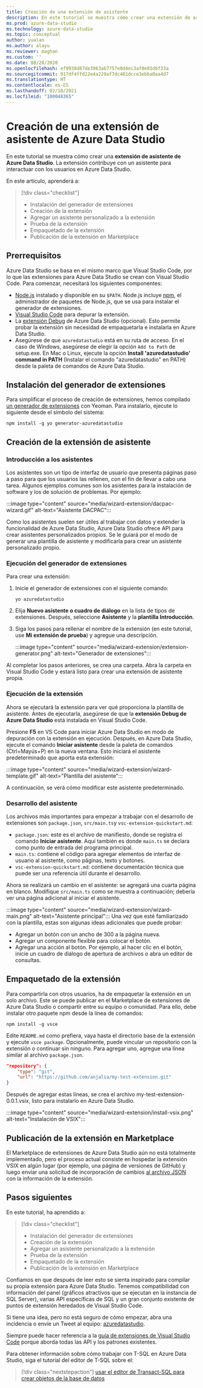 ```yaml
---
title: Creación de una extensión de asistente
description: En este tutorial se muestra cómo crear una extensión de asistente para agregar funcionalidad personalizada a Azure Data Studio.
ms.prod: azure-data-studio
ms.technology: azure-data-studio
ms.topic: conceptual
author: yualan
ms.author: alayu
ms.reviewer: maghan
ms.custom: ''
ms.date: 08/28/2020
ms.openlocfilehash: ef9938d87de3963ab7757e0d4ec3af0e01d6f33a
ms.sourcegitcommit: 917df4ffd22e4a229af7dc481dcce3ebba0aa4d7
ms.translationtype: HT
ms.contentlocale: es-ES
ms.lasthandoff: 02/10/2021
ms.locfileid: "100048365"
---
```

# <a name="create-an-azure-data-studio-wizard-extension"></a>Creación de una extensión de asistente de Azure Data Studio

En este tutorial se muestra cómo crear una **extensión de asistente de Azure Data Studio**. La extensión contribuye con un asistente para interactuar con los usuarios en Azure Data Studio.

En este artículo, aprenderá a:
> [!div class="checklist"]
> - Instalación del generador de extensiones
> - Creación de la extensión
> - Agregar un asistente personalizado a la extensión
> - Prueba de la extensión
> - Empaquetado de la extensión
> - Publicación de la extensión en Marketplace

## <a name="prerequisites"></a>Prerrequisitos

Azure Data Studio se basa en el mismo marco que Visual Studio Code, por lo que las extensiones para Azure Data Studio se crean con Visual Studio Code. Para comenzar, necesitará los siguientes componentes:

- [Node.js](https://nodejs.org) instalado y disponible en su `$PATH`. Node.js incluye [npm](https://www.npmjs.com/), el administrador de paquetes de Node.js, que se usa para instalar el generador de extensiones.
- [Visual Studio Code](https://code.visualstudio.com) para depurar la extensión.
- La [extensión Debug](https://marketplace.visualstudio.com/items?itemName=ms-mssql.sqlops-debug) de Azure Data Studio (opcional). Esto permite probar la extensión sin necesidad de empaquetarla e instalarla en Azure Data Studio.
- Asegúrese de que `azuredatastudio` está en su ruta de acceso. En el caso de Windows, asegúrese de elegir la opción `Add to Path` de setup.exe. En Mac o Linux, ejecute la opción **Install 'azuredatastudio' command in PATH** (Instalar el comando "azuredatastudio" en PATH) desde la paleta de comandos de Azure Data Studio.

## <a name="install-the-extension-generator"></a>Instalación del generador de extensiones

Para simplificar el proceso de creación de extensiones, hemos compilado [un generador de extensiones](https://code.visualstudio.com/docs/extensions/yocode) con Yeoman. Para instalarlo, ejecute lo siguiente desde el símbolo del sistema:

```console
npm install -g yo generator-azuredatastudio
```

## <a name="create-your-wizard-extension"></a>Creación de la extensión de asistente

### <a name="introduction-to-wizards"></a>Introducción a los asistentes

Los asistentes son un tipo de interfaz de usuario que presenta páginas paso a paso para que los usuarios las rellenen, con el fin de llevar a cabo una tarea. Algunos ejemplos comunes son los asistentes para la instalación de software y los de solución de problemas. Por ejemplo:

:::image type="content" source="media/wizard-extension/dacpac-wizard.gif" alt-text="Asistente DACPAC":::

Como los asistentes suelen ser útiles al trabajar con datos y extender la funcionalidad de Azure Data Studio, Azure Data Studio ofrece API para crear asistentes personalizados propios. Se le guiará por el modo de generar una plantilla de asistente y modificarla para crear un asistente personalizado propio.

### <a name="run-the-extension-generator"></a>Ejecución del generador de extensiones

Para crear una extensión:

1. Inicie el generador de extensiones con el siguiente comando:

   `yo azuredatastudio`

2. Elija **Nuevo asistente o cuadro de diálogo** en la lista de tipos de extensiones. Después, seleccione **Asistente** y la **plantilla Introducción**.

3. Siga los pasos para rellenar el nombre de la extensión (en este tutorial, use **Mi extensión de prueba**) y agregue una descripción.

    :::image type="content" source="media/wizard-extension/extension-generator.png" alt-text="Generador de extensiones":::

Al completar los pasos anteriores, se crea una carpeta. Abra la carpeta en Visual Studio Code y estará listo para crear una extensión de asistente propia.

### <a name="run-the-extension"></a>Ejecución de la extensión

Ahora se ejecutará la extensión para ver qué proporciona la plantilla de asistente. Antes de ejecutarla, asegúrese de que la **extensión Debug de Azure Data Studio** está instalada en Visual Studio Code.

Presione **F5** en VS Code para iniciar Azure Data Studio en modo de depuración con la extensión en ejecución. Después, en Azure Data Studio, ejecute el comando **Iniciar asistente** desde la paleta de comandos (Ctrl+Mayús+P) en la nueva ventana. Esto iniciará el asistente predeterminado que aporta esta extensión:

:::image type="content" source="media/wizard-extension/wizard-template.gif" alt-text="Plantilla del asistente":::

A continuación, se verá cómo modificar este asistente predeterminado.

### <a name="develop-the-wizard"></a>Desarrollo del asistente

Los archivos más importantes para empezar a trabajar con el desarrollo de extensiones son `package.json`, `src/main.ts`y `vsc-extension-quickstart.md`:

- `package.json`: este es el archivo de manifiesto, donde se registra el comando **Iniciar asistente**. Aquí también es donde `main.ts` se declara como punto de entrada del programa principal.
- `main.ts`: contiene el código para agregar elementos de interfaz de usuario al asistente, como páginas, texto y botones.
- `vsc-extension-quickstart.md`: contiene documentación técnica que puede ser una referencia útil durante el desarrollo.

Ahora se realizará un cambio en el asistente: se agregará una cuarta página en blanco. Modifique `src/main.ts` como se muestra a continuación; debería ver una página adicional al iniciar el asistente.

:::image type="content" source="media/wizard-extension/wizard-main.png" alt-text="Asistente principal":::
Una vez que esté familiarizado con la plantilla, estas son algunas ideas adicionales que puede probar:

- Agregar un botón con un ancho de 300 a la página nueva.
- Agregar un componente flexible para colocar el botón.
- Agregar una acción al botón. Por ejemplo, al hacer clic en el botón, inicie un cuadro de diálogo de apertura de archivos o abra un editor de consultas.

## <a name="package-your-extension"></a>Empaquetado de la extensión

Para compartirla con otros usuarios, ha de empaquetar la extensión en un solo archivo. Este se puede publicar en el Marketplace de extensiones de Azure Data Studio o compartir entre su equipo o comunidad. Para ello, debe instalar otro paquete npm desde la línea de comandos:

```console
npm install -g vsce
```

Edite `README.md` como prefiera, vaya hasta el directorio base de la extensión y ejecute `vsce package`. Opcionalmente, puede vincular un repositorio con la extensión o continuar sin ninguno. Para agregar uno, agregue una línea similar al archivo `package.json`.

```json
"repository": {
    "type": "git",
    "url": "https://github.com/anjalia/my-test-extension.git"
}
```

Después de agregar estas líneas, se crea el archivo my-test-extension-0.0.1.vsix, listo para instalarlo en Azure Data Studio.

:::image type="content" source="media/wizard-extension/install-vsix.png" alt-text="Instalación de VSIX":::

## <a name="publish-your-extension-to-the-marketplace"></a>Publicación de la extensión en Marketplace

El Marketplace de extensiones de Azure Data Studio aún no está totalmente implementado, pero el proceso actual consiste en hospedar la extensión VSIX en algún lugar (por ejemplo, una página de versiones de GitHub) y luego enviar una solicitud de incorporación de cambios [al archivo JSON](https://github.com/Microsoft/azuredatastudio/blob/release/extensions/extensionsGallery.json) con la información de la extensión.

## <a name="next-steps"></a>Pasos siguientes

En este tutorial, ha aprendido a:
> [!div class="checklist"]
> - Instalación del generador de extensiones
> - Creación de la extensión
> - Agregar un asistente personalizado a la extensión
> - Prueba de la extensión
> - Empaquetado de la extensión
> - Publicación de la extensión en Marketplace

Confiamos en que después de leer esto se sienta inspirado para compilar su propia extensión para Azure Data Studio. Tenemos compatibilidad con información del panel (gráficos atractivos que se ejecutan en la instancia de SQL Server), varias API específicas de SQL y un gran conjunto existente de puntos de extensión heredados de Visual Studio Code.

Si tiene una idea, pero no está seguro de cómo empezar, abra una incidencia o envíe un Tweet al equipo: [azuredatastudio](https://twitter.com/azuredatastudio).

Siempre puede hacer referencia a la [guía de extensiones de Visual Studio Code](https://code.visualstudio.com/docs/extensions/overview) porque aborda todas las API y los patrones existentes.

Para obtener información sobre cómo trabajar con T-SQL en Azure Data Studio, siga el tutorial del editor de T-SQL sobre el:

> [!div class="nextstepaction"]
> [usar el editor de Transact-SQL para crear objetos de la base de datos](../tutorial-sql-editor.md)
